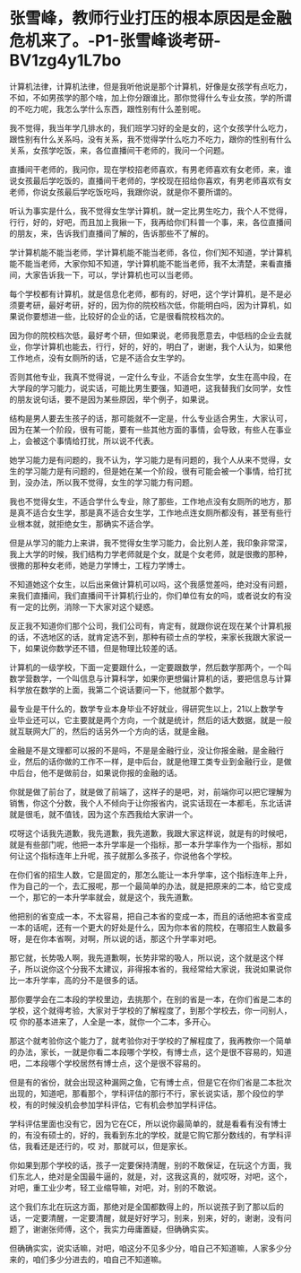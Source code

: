 # 张雪峰，教师行业打压的根本原因是金融危机来了。-P1-张雪峰谈考研-BV1zg4y1L7bo

计算机法律，计算机法律，但是我听他说是那个计算机，好像是女孩学有点吃力，不如，不如男孩学的那个啥，加上你分跟谁比，那你觉得什么专业女孩，学的所谓的不吃力呢，我怎么学什么东西，跟性别有什么差别呢。

我不觉得，我当年学几排水的，我们班学习好的全是女的，这个女孩学什么吃力，跟性别有什么关系吗，没有关系，我不觉得学什么吃力不吃力，跟你的性别有什么关系，女孩学吃饭，来，各位直播间干老师的，我问一个问题。

直播间干老师的，我问你，现在学校招老师喜欢，有男老师喜欢有女老师，来，谁说女孩最后学吃饭的，直播间干老师的，学校现在招给你喜欢，有男老师喜欢有女老师，你说女孩最后学吃饭吃吗，我跟你说，就是你不要所谓的。

听认为事实是什么，我不觉得女生学计算机，就一定比男生吃力，我个人不觉得，行行，好的，好吧，而且加上我揪一下，我再给你们科普一个事，来，各位直播间的朋友，来，告诉我们直播间了解的，告诉那些不了解的。

学计算机能不能当老师，学计算机能不能当老师，各位，你们知不知道，学计算机能不能当老师，大家你知不知道，学计算机能不能当老师，我不太清楚，来看直播间，大家告诉我一下，可以，学计算机也可以当老师。

每个学校都有计算机，就是信息化老师，都有的，好吧，这个学计算机，是不是必须要考研，最好考研，好的，因为你的院校档次低，你能明白吗，因为计算机，如果说你要想进一些，比较好的企业的话，它是很看院校档次的。

因为你的院校档次低，最好考个研，但如果说，老师我愿意去，中低档的企业去就业，你学计算机也能去，行行，好的，好的，明白了，谢谢，我个人认为，如果他工作地点，没有女厕所的话，它是不适合女生学的。

否则其他专业，我真不觉得说，一定什么专业，不适合女生学，女生在高中段，在大学段的学习能力，说实话，可能比男生要强，知道吧，这我替我们女同学，女性的朋友说句话，要不是因为某些原因，举个例子，如果说。

结构是男人要去生孩子的话，那可能就不一定是，什么专业适合男生，大家认可，因为在某一个阶段，很有可能，要有一些其他方面的事情，会导致，有些人在事业上，会被这个事情给打扰，所以说不代表。

她学习能力是有问题的，我不认为，学习能力是有问题的，我个人从来不觉得，女生的学习能力是有问题的，但是她在某一个阶段，很有可能会被一个事情，给打扰到，没办法，所以我不觉得，女生的学习能力有问题。

我也不觉得女生，不适合学什么专业，除了那些，工作地点没有女厕所的地方，那是真不适合女生学，那是真不适合女生学，工作地点连女厕所都没有，甚至有些行业根本就，就拒绝女生，那确实不适合学。

但是从学习的能力上来讲，我不觉得女生学习能力，会比别人差，我印象非常深，我上大学的时候，我们结构力学老师就是个女，就是个女老师，就是很撒的那种，很撒的那种女老师，她是力学博士，工程力学博士。

不知道她这个女生，以后出来做计算机可以吗，这个我感觉差吗，绝对没有问题，来我们直播间，我们直播间干计算机行业的，你们单位有女的吗，或者说女的有没有一定的比例，消除一下大家对这个疑惑。

反正我不知道你们那个公司，我们公司有，肯定有，就跟你说在现在某个计算机报的话，不选地区的话，就肯定选不到，那种有硕士点的学校，来家长我跟大家说一下，如果说你数学还不错，但是物理比较差的话。

计算机的一级学校，下面一定要跟什么，一定要跟数学，然后数学那两个，一个叫数学营数学，一个叫信息与计算科学，如果你更想偏计算机的话，要把信息与计算科学放在数学的上面，我第二个说话要问一下，他就那个数学。

最专业是干什么的，数学专业本身毕业不好就业，得研究生以上，21以上数学专业毕业还可以，它主要就是两个方向，一个就是统计，然后的话大数据，就是一般就互联网大厂的，然后的话另外一个方向的话，就是金融。

金融是不是文理都可以报的不是吗，不是是金融行业，没让你报金融，是金融行业，然后的话你做的工作不一样，是中后台，就是他理工类专业到金融行业，是做中后台，他不是做前台，如果说你报的金融的话。

你就是做了前台了，就是做了前端了，这样子的是吧，对，前端你可以把它理解为销售，你这个分数，我个人不倾向于让你报省内，说实话现在一本都毛，东北话讲就是很毛，就不值钱，因为这个东西我给大家讲一个。

哎呀这个话我先道歉，我先道歉，我先道歉，我跟大家这样说，就是有的时候吧，就是有些部门呢，他把一本升学率是一个指标，那一本升学率作为一个指标，那如何让这个指标连年上升呢，孩子就那么多孩子，你说他各个学校。

在你们省的招生人数，它是固定的，那怎么能让一本升学率，这个指标连年上升，作为自己的一个，去汇报呢，那一个最简单的办法，就是把原来的二本，给它变成一个，那它的一本升学率就会，就是这个，我先道歉。

他把别的省变成一本，不太容易，把自己本省的变成一本，而且的话他把本省变成一本的话呢，还有一个更大的好处是什么，因为你本省的院校，在哪招生人数最多呀，是在你本省啊，对啊，所以说的话，那这个升学率对吧。

那它就，长势吸人啊，我先道歉啊，长势非常的吸人，所以说，这个就是这个样子，所以说你这个分我不太建议，非得报本省的，我经常给大家说，我说如果说你比一本升学率，高的分不是很多的话。

那你要学会在二本段的学校里边，去挑那个，在别的省是一本，在你们省是二本的学校，这个就得考验，大家对于学校的了解程度了，到那个学校去，你一问别人，哎 你的基本进来了，人全是一本，就你一个二本，多开心。

那这个就考验你这个能力了，就考验你对于学校的了解程度了，我再教你一个简单的办法，家长，一就是你看二本段哪个学校，有博士点，这个是很不容易的，知道吧，二本段哪个学校居然有博士点，这个是很不容易的。

但是有的省份，就会出现这种漏网之鱼，它有博士点，但是它在你们省是二本批次出现的，知道吧，那看那个，学科评估的那行不行，家长说实话，那个段位的学校，有的时候没机会参加学科评估，它有机会参加学科评估。

学科评估里面也没有它，因为它在CE，所以说你最简单的，就是看看有没有博士的，有没有硕士的，好的，我看到东北的学校，就是它购它那分数线的，有学科评估，我看还是还行的，哎 对，那就可以，但是家长。

你如果到那个学校的话，孩子一定要保持清醒，别的不敢保证，在玩这个方面，我们东北人，绝对是全国最牛逼的，就是，对，这我这真的，就哎呀，对吧，这个，对吧，重工业少考，轻工业缩导嘛，对吧，对，别的不敢说。

这个我们东北在玩这方面，那绝对是全国都数得上的，所以说孩子到了那以后的话，一定要清醒，一定要清醒，就是好好学习，别来，别来，好的，谢谢，没有问题了，谢谢张师傅，这个，我实力毋庸置疑，但确确实实。

但确确实实，说实话嘛，对吧，咱这分不见多少分，咱自己不知道嘛，人家多少分来的，咱们多少分进去的，咱自己不知道嘛。